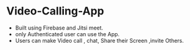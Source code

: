 # Video-Calling-App
* Built using Firebase and Jitsi meet.
* only Authenticated user can use the App.
* Users can make Video call , chat, Share their Screen ,invite Others.
